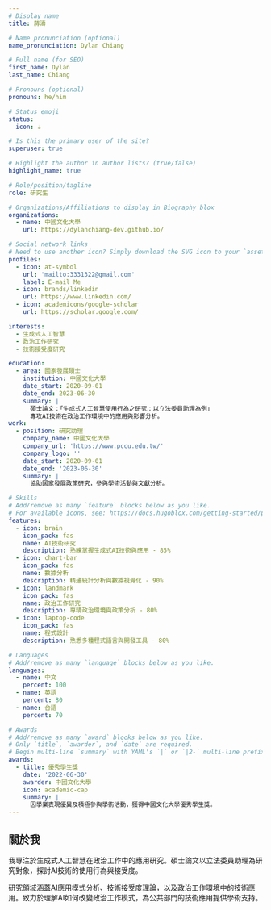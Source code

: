 ```yaml
---
# Display name
title: 蔣濤

# Name pronunciation (optional)
name_pronunciation: Dylan Chiang

# Full name (for SEO)
first_name: Dylan
last_name: Chiang

# Pronouns (optional)
pronouns: he/him

# Status emoji
status:
  icon: ☕️

# Is this the primary user of the site?
superuser: true

# Highlight the author in author lists? (true/false)
highlight_name: true

# Role/position/tagline
role: 研究生

# Organizations/Affiliations to display in Biography blox
organizations:
  - name: 中國文化大學
    url: https://dylanchiang-dev.github.io/

# Social network links
# Need to use another icon? Simply download the SVG icon to your `assets/media/icons/` folder.
profiles:
  - icon: at-symbol
    url: 'mailto:3331322@gmail.com'
    label: E-mail Me
  - icon: brands/linkedin
    url: https://www.linkedin.com/
  - icon: academicons/google-scholar
    url: https://scholar.google.com/

interests:
  - 生成式人工智慧
  - 政治工作研究
  - 技術接受度研究

education:
  - area: 國家發展碩士
    institution: 中國文化大學
    date_start: 2020-09-01
    date_end: 2023-06-30
    summary: |
      碩士論文：「生成式人工智慧使用行為之研究：以立法委員助理為例」
      專攻AI技術在政治工作環境中的應用與影響分析。
work:
  - position: 研究助理
    company_name: 中國文化大學
    company_url: 'https://www.pccu.edu.tw/'
    company_logo: ''
    date_start: 2020-09-01
    date_end: '2023-06-30'
    summary: |
      協助國家發展政策研究，參與學術活動與文獻分析。

# Skills
# Add/remove as many `feature` blocks below as you like.
# For available icons, see: https://docs.hugoblox.com/getting-started/page-builder/#icons
features:
  - icon: brain
    icon_pack: fas
    name: AI技術研究
    description: 熟練掌握生成式AI技術與應用 - 85%
  - icon: chart-bar
    icon_pack: fas
    name: 數據分析
    description: 精通統計分析與數據視覺化 - 90%
  - icon: landmark
    icon_pack: fas
    name: 政治工作研究
    description: 專精政治環境與政策分析 - 80%
  - icon: laptop-code
    icon_pack: fas
    name: 程式設計
    description: 熟悉多種程式語言與開發工具 - 80%

# Languages
# Add/remove as many `language` blocks below as you like.
languages:
  - name: 中文
    percent: 100
  - name: 英語
    percent: 80
  - name: 台語
    percent: 70

# Awards
# Add/remove as many `award` blocks below as you like.
# Only `title`, `awarder`, and `date` are required.
# Begin multi-line `summary` with YAML's `|` or `|2-` multi-line prefix and indent 2 spaces below.
awards:
  - title: 優秀學生獎
    date: '2022-06-30'
    awarder: 中國文化大學
    icon: academic-cap
    summary: |
      因學業表現優異及積極參與學術活動，獲得中國文化大學優秀學生獎。
---
```


## 關於我

我專注於生成式人工智慧在政治工作中的應用研究。碩士論文以立法委員助理為研究對象，探討AI技術的使用行為與接受度。

研究領域涵蓋AI應用模式分析、技術接受度理論，以及政治工作環境中的技術應用。致力於理解AI如何改變政治工作模式，為公共部門的技術應用提供學術支持。
